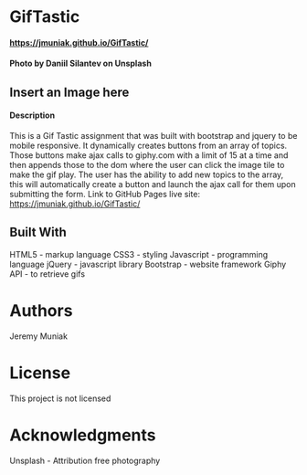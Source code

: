 # GifTastic
#### https://jmuniak.github.io/GifTastic/
#### Photo by Daniil Silantev on Unsplash

## Insert an Image here ##


#### Description
This is a Gif Tastic assignment that was built with bootstrap and jquery to be mobile responsive. It dynamically creates buttons from an array of topics. Those buttons make ajax calls to giphy.com with a limit of 15 at a time and then appends those to the dom where the user can click the image tile to make the gif play. The user has the ability to add new topics to the array, this will automatically create a button and launch the ajax call for them upon submitting the form. 
Link to GitHub Pages live site: https://jmuniak.github.io/GifTastic/

## Built With
HTML5 - markup language
CSS3 - styling
Javascript - programming language
jQuery - javascript library
Bootstrap - website framework
Giphy API - to retrieve gifs

# Authors
Jeremy Muniak

# License
This project is not licensed

# Acknowledgments
Unsplash - Attribution free photography


